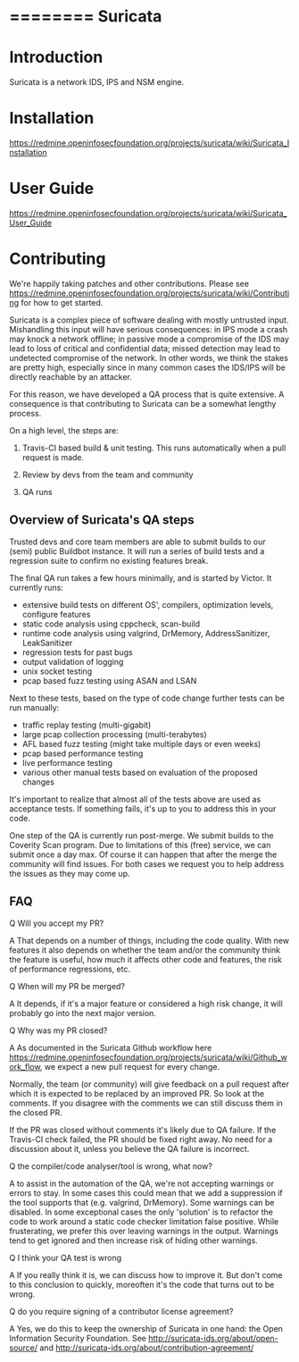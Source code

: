 ========
Suricata
========

Introduction
============

Suricata is a network IDS, IPS and NSM engine.


Installation
============

https://redmine.openinfosecfoundation.org/projects/suricata/wiki/Suricata_Installation

User Guide
==========

https://redmine.openinfosecfoundation.org/projects/suricata/wiki/Suricata_User_Guide


Contributing
============

We're happily taking patches and other contributions. Please see https://redmine.openinfosecfoundation.org/projects/suricata/wiki/Contributing for how to get started.

Suricata is a complex piece of software dealing with mostly untrusted input. Mishandling this input will have serious consequences: in IPS mode a crash may knock a network offline; in passive mode a compromise of the IDS may lead to loss of critical and confidential data; missed detection may lead to undetected compromise of the network. In other words, we think the stakes are pretty high, especially since in many common cases the IDS/IPS will be directly reachable by an attacker.

For this reason, we have developed a QA process that is quite extensive. A consequence is that contributing to Suricata can be a somewhat lengthy process.

On a high level, the steps are:

1. Travis-CI based build & unit testing. This runs automatically when a pull request is made.

2. Review by devs from the team and community

3. QA runs



Overview of Suricata's QA steps
-------------------------------

Trusted devs and core team members are able to submit builds to our (semi) public Buildbot instance. It will run a series of build tests and a regression suite to confirm no existing features break.

The final QA run takes a few hours minimally, and is started by Victor. It currently runs:

- extensive build tests on different OS', compilers, optimization levels, configure features
- static code analysis using cppcheck, scan-build
- runtime code analysis using valgrind, DrMemory, AddressSanitizer, LeakSanitizer
- regression tests for past bugs
- output validation of logging
- unix socket testing
- pcap based fuzz testing using ASAN and LSAN

Next to these tests, based on the type of code change further tests can be run manually:

- traffic replay testing (multi-gigabit)
- large pcap collection processing (multi-terabytes)
- AFL based fuzz testing (might take multiple days or even weeks)
- pcap based performance testing
- live performance testing
- various other manual tests based on evaluation of the proposed changes


It's important to realize that almost all of the tests above are used as acceptance tests. If something fails, it's up to you to address this in your code.


One step of the QA is currently run post-merge. We submit builds to the Coverity Scan program. Due to limitations of this (free) service, we can submit once a day max.
Of course it can happen that after the merge the community will find issues. For both cases we request you to help address the issues as they may come up.




FAQ
---

Q Will you accept my PR?

A That depends on a number of things, including the code quality. With new features it also depends on whether the team and/or the community think the feature is useful, how much it affects other code and features, the risk of performance regressions, etc.


Q When will my PR be merged?

A It depends, if it's a major feature or considered a high risk change, it will probably go into the next major version.


Q Why was my PR closed?

A As documented in the Suricata Github workflow here https://redmine.openinfosecfoundation.org/projects/suricata/wiki/Github_work_flow, we expect a new pull request for every change.

Normally, the team (or community) will give feedback on a pull request after which it is expected to be replaced by an improved PR. So look at the comments. If you disagree with the comments we can still discuss them in the closed PR.

If the PR was closed without comments it's likely due to QA failure. If the Travis-CI check failed, the PR should be fixed right away. No need for a discussion about it, unless you believe the QA failure is incorrect.


Q the compiler/code analyser/tool is wrong, what now?

A to assist in the automation of the QA, we're not accepting warnings or errors to stay. In some cases this could mean that we add a suppression if the tool supports that (e.g. valgrind, DrMemory). Some warnings can be disabled. In some exceptional cases the only 'solution' is to refactor the code to work around a static code checker limitation false positive. While frusterating, we prefer this over leaving warnings in the output. Warnings tend to get ignored and then increase risk of hiding other warnings.


Q I think your QA test is wrong

A If you really think it is, we can discuss how to improve it. But don't come to this conclusion to quickly, moreoften it's the code that turns out to be wrong.


Q do you require signing of a contributor license agreement?

A Yes, we do this to keep the ownership of Suricata in one hand: the Open Information Security Foundation. See http://suricata-ids.org/about/open-source/ and http://suricata-ids.org/about/contribution-agreement/


